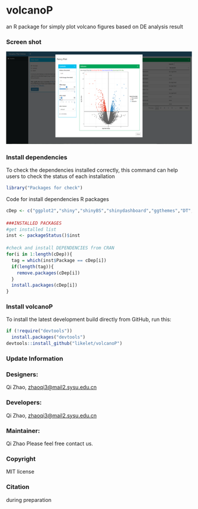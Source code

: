 # volcanoP
an R package for simply plot volcano figures based on DE analysis result 


### Screen shot
![Nothing shown here](./inst/VolcanoP/www/image/screenshot.png)

### Install dependencies
To check the dependencies installed correctly, this command can help users to check the status of each installation<br/>
```R
library("Packages for check")
```
Code for install dependencies R packages 
```R
cDep <- c("ggplot2","shiny","shinyBS","shinydashboard","ggthemes","DT","dplyr","ggrepel","plotly")

###INSTALLED PACKAGES
#get installed list
inst <- packageStatus()$inst

#check and install DEPENDENCIES from CRAN
for(i in 1:length(cDep)){
  tag = which(inst$Package == cDep[i])
  if(length(tag)){
    remove.packages(cDep[i])
  }
  install.packages(cDep[i])
}

```
### Install volcanoP
To install the latest development build directly from GitHub, run this:

```R
if (!require("devtools"))
  install.packages("devtools")
devtools::install_github("likelet/volcanoP")
```
### Update Information

### Designers:
Qi Zhao, zhaoqi3@mail2.sysu.edu.cn<br/>

### Developers:
Qi Zhao, zhaoqi3@mail2.sysu.edu.cn <br/>

### Maintainer:
Qi Zhao
Please feel free contact us. <br/>

### Copyright
MIT license

### Citation 
during preparation
